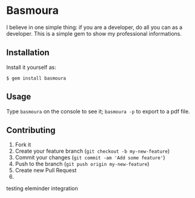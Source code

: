 # Basmoura

I believe in one simple thing: if you are a developer, do all you can as a developer.
This is a simple gem to show my professional informations.

## Installation

 Install it yourself as:

    $ gem install basmoura

## Usage

Type `basmoura` on the console to see it; `basmoura -p` to export to a pdf file.

## Contributing

1. Fork it
2. Create your feature branch (`git checkout -b my-new-feature`)
3. Commit your changes (`git commit -am 'Add some feature'`)
4. Push to the branch (`git push origin my-new-feature`)
5. Create new Pull Request
6.

testing eleminder integration
